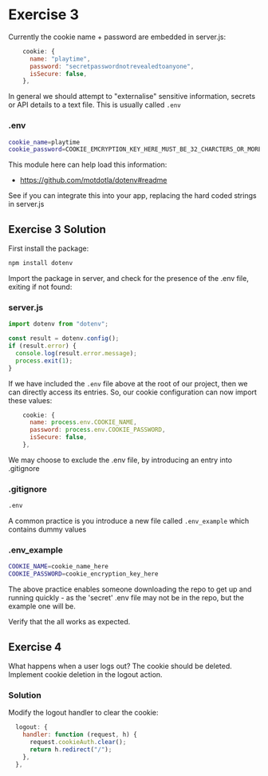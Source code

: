 # Exercise 3

Currently the cookie name + password are embedded in server.js:

~~~javascript
    cookie: {
      name: "playtime",
      password: "secretpasswordnotrevealedtoanyone",
      isSecure: false,
    },
~~~

In general we should attempt to "externalise" sensitive information, secrets or API details to a text file. This is usually called `.env`

### .env

~~~bash
cookie_name=playtime
cookie_password=COOKIE_EMCRYPTION_KEY_HERE_MUST_BE_32_CHARCTERS_OR_MORE
~~~

This module here can help load this information:

- <https://github.com/motdotla/dotenv#readme>

See if you can integrate this into your app, replacing the hard coded strings in server.js

## Exercise 3 Solution

First install the package:

~~~bash
npm install dotenv
~~~

Import the package in server, and check for the presence of the .env file, exiting if not found:

### server.js

~~~javascript
import dotenv from "dotenv";

const result = dotenv.config();
if (result.error) {
  console.log(result.error.message);
  process.exit(1);
}
~~~

If we have included the `.env` file above at the root of our project, then we can directly access its entries. So, our cookie configuration can now import these values:

~~~javascript
    cookie: {
      name: process.env.COOKIE_NAME,
      password: process.env.COOKIE_PASSWORD,
      isSecure: false,
    },
~~~

We may choose to exclude the .env file, by introducing an entry into .gitignore

### .gitignore

~~~bash
.env
~~~

A common practice is you introduce a new file called `.env_example` which contains dummy values

### .env_example

~~~bash
COOKIE_NAME=cookie_name_here
COOKIE_PASSWORD=cookie_encryption_key_here
~~~

The above practice enables someone downloading the repo to get up and running quickly - as the 'secret' .env file may not be in the repo, but the example one will be.

Verify that the all works as expected.



## Exercise 4

What happens when a user logs out? The cookie should be deleted. Implement cookie deletion in the logout action.

### Solution

Modify the logout handler to clear the cookie:

~~~javascript
  logout: {
    handler: function (request, h) {
      request.cookieAuth.clear();
      return h.redirect("/");
    },
  },
~~~

